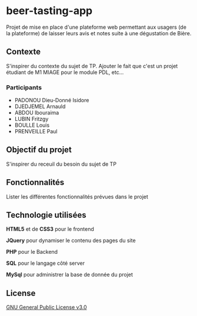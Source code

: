 # beer-tasting-app

Projet de mise en place d'une plateforme web permettant aux usagers (de la plateforme) de laisser leurs avis et notes suite à une dégustation de Bière.

## **Contexte**

S'inspirer du contexte du sujet de TP. Ajouter le fait que c'est un projet étudiant de M1 MIAGE pour le module PDL, etc...


### **Participants**

- PADONOU Dieu-Donné Isidore
- DJEDJEMEL Arnauld
- ABDOU Ibouraima
- LUBIN Fritzgy
- BOULLE Louis
- PRENVEILLE Paul

## **Objectif du projet**

S'inspirer du receuil du besoin du sujet de TP

## Fonctionnalités

Lister les différentes fonctionnalités prévues dans le projet

## Technologie utilisées

**HTML5** et de **CSS3** pour le frontend

**JQuery** pour dynamiser le contenu des pages du site

**PHP** pour le Backend

**SQL** pour le langage côté server

**MySql** pour administrer la base de donnée du projet



## License
[ GNU General Public License v3.0](https://choosealicense.com/licenses/gpl-3.0/)


